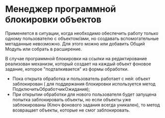 # Менеджер программной блокировки объектов
Применяется в ситуации, когда необходимо обеспечить работу только одному пользователю с объектом/ами, но создавать вспомогательные метаданные невозможно.
Для этого можно или добавить Общий Модуль или собрать в расширение.

В случае программной блокировки на ссылки на редактирование реализован механизм, который создает на каждый объект фоновое задание, которое "подталкивается" из формы обработки.
 - Пока открыта обработка и пользователь работает с ней: объект заблокирован ( для поддержания блокировки используется метод ПодключитьОбработчикОжидания);
 - При открытии обработки для нового пользователя будет запущена попытка заблокировать объекты, но если объекты уже заблокированы (Ключ фонового задания всегда уникален), то метод возвращает объекты, которые не смог заблокировать.
 
